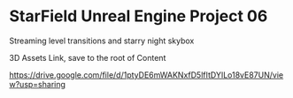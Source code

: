 # StarField Unreal Engine Project 06

Streaming level transitions and starry night skybox

3D Assets Link, save to the root of Content

https://drive.google.com/file/d/1ptyDE6mWAKNxfD5lfItDYILo18vE87UN/view?usp=sharing
